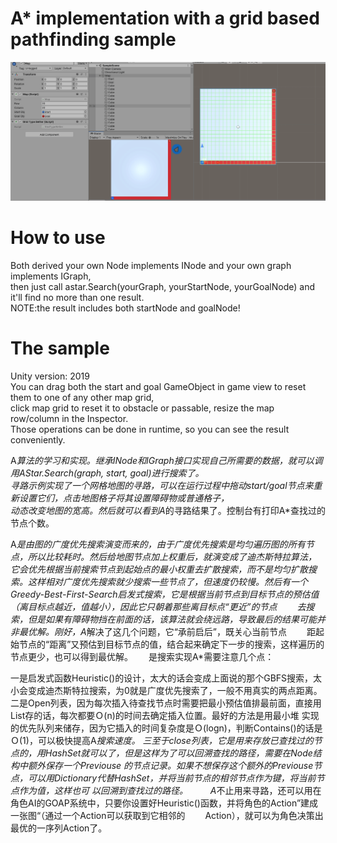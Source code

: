 # A* implementation with a grid based pathfinding sample  
![img](Screenshot/pathfinding.gif)  

# How to use  
Both derived your own Node implements INode and your own graph implements IGraph,  
then just call astar.Search(yourGraph, yourStartNode, yourGoalNode) and it'll find no more than one result.  
NOTE:the result includes both startNode and goalNode!  

# The sample
Unity version: 2019  
You can drag both the start and goal GameObject in game view to reset them to one of any other map grid,  
click map grid to reset it to obstacle or passable, resize the map row/column in the Inspector.  
Those operations can be done in runtime, so you can see the result conveniently.  

A*算法的学习和实现。继承INode和IGraph接口实现自己所需要的数据，就可以调用AStar.Search(graph, start, goal)进行搜索了。  
寻路示例实现了一个网格地图的寻路，可以在运行过程中拖动start/goal节点来重新设置它们，点击地图格子将其设置障碍物或普通格子，  
动态改变地图的宽高。然后就可以看到A*的寻路结果了。控制台有打印A*查找过的节点个数。  

A*是由图的广度优先搜索演变而来的，由于广度优先搜索是均匀遍历图的所有节点，所以比较耗时。然后给地图节点加上权重后，就演变成了迪杰斯特拉算法，　　
它会优先根据当前搜索节点到起始点的最小权重去扩散搜索，而不是均匀扩散搜索。这样相对广度优先搜索就少搜索一些节点了，但速度仍较慢。然后有一个
Greedy-Best-First-Search启发式搜索，它是根据当前节点到目标节点的预估值（离目标点越近，值越小），因此它只朝着那些离目标点“更近”的节点　　
去搜索，但是如果有障碍物挡在前面的话，该算法就会绕远路，导致最后的结果可能并非最优解。刚好，A*解决了这几个问题，它“承前启后”，既关心当前节点　　
距起始节点的“距离”又预估到目标节点的值，结合起来确定下一步的搜索，这样遍历的节点更少，也可以得到最优解。　　
是搜索实现A*需要注意几个点：

一是启发式函数Heuristic()的设计，太大的话会变成上面说的那个GBFS搜索，太小会变成迪杰斯特拉搜索，为0就是广度优先搜索了，一般不用真实的两点距离。
二是Open列表，因为每次插入待查找节点时需要把最小预估值排最前面，直接用List存的话，每次都要Ｏ(n)的时间去确定插入位置。最好的方法是用最小堆
实现的优先队列来储存，因为它插入的时间复杂度是Ｏ(logn)，判断Contains()的话是Ｏ(1)，可以极快提高A*搜索速度。
三至于close列表，它是用来存放已查找过的节点的，用HashSet就可以了，但是这样为了可以回溯查找的路径，需要在Node结构中额外保存一个Previouse
的节点记录。如果不想保存这个额外的Previouse节点，可以用Dictionary代替HashSet，并将当前节点的相邻节点作为键，将当前节点作为值，这样也可
以回溯到查找过的路径。
　　
A*不止用来寻路，还可以用在角色AI的GOAP系统中，只要你设置好Heuristic()函数，并将角色的Action”建成一张图“（通过一个Action可以获取到它相邻的　　
Action），就可以为角色决策出最优的一序列Action了。
